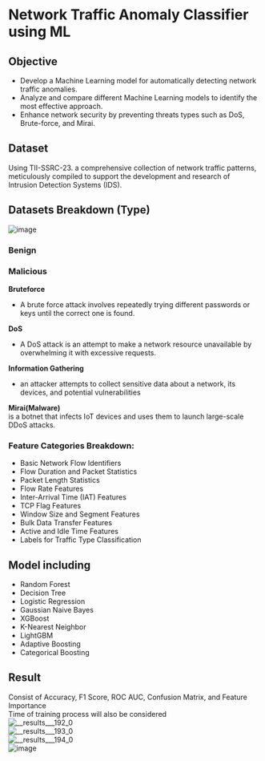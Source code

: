 # Network Traffic Anomaly Classifier using ML  
## Objective  
- Develop a Machine Learning model for automatically detecting network traffic anomalies.
- Analyze and compare different Machine Learning models to identify the most effective approach.
- Enhance network security by preventing threats types such as DoS, Brute-force, and Mirai.
## Dataset  
Using TII-SSRC-23. a comprehensive collection of network traffic patterns, meticulously compiled to support the development and research of Intrusion Detection Systems (IDS).
## Datasets Breakdown (Type)
![image](https://github.com/user-attachments/assets/4c93eb66-fe0b-4dda-8016-f3676bccbcdb)  
### Benign
### Malicious
**Bruteforce**  
- A brute force attack involves repeatedly trying different passwords or keys until the correct one is found.

**DoS**   
- A DoS attack is an attempt to make a network resource unavailable by overwhelming it with excessive requests.

**Information Gathering**  
- an attacker attempts to collect sensitive data about a network, its devices, and potential vulnerabilities

**Mirai(Malware)**  
is a botnet that infects IoT devices and uses them to launch large-scale DDoS attacks.  

### Feature Categories Breakdown:
- Basic Network Flow Identifiers
- Flow Duration and Packet Statistics
- Packet Length Statistics
- Flow Rate Features
- Inter-Arrival Time (IAT) Features
- TCP Flag Features
- Window Size and Segment Features
- Bulk Data Transfer Features
- Active and Idle Time Features
- Labels for Traffic Type Classification
## Model including
- Random Forest
- Decision Tree
- Logistic Regression
- Gaussian Naive Bayes
- XGBoost
- K-Nearest Neighbor
- LightGBM
- Adaptive Boosting
- Categorical Boosting
## Result
Consist of Accuracy, F1 Score, ROC AUC, Confusion Matrix, and Feature Importance  
Time of training process will also be considered  
![__results___192_0](https://github.com/user-attachments/assets/daa960d2-7b49-400c-9854-533aad0ecfae)  
![__results___193_0](https://github.com/user-attachments/assets/51eba6ba-bacc-4732-b288-24b4e0439721)  
![__results___194_0](https://github.com/user-attachments/assets/4144a113-4653-4f93-9dc5-65219df1c7d7)  
![image](https://github.com/user-attachments/assets/2ba3ced2-b0b1-46c4-9450-9490550c528f)  




